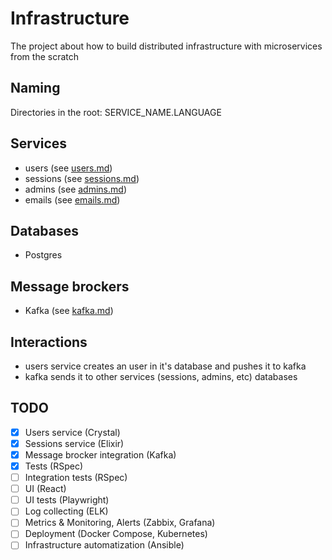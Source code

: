 # Infrastructure

The project about how to build distributed infrastructure with microservices from the scratch

## Naming

Directories in the root: SERVICE_NAME.LANGUAGE

## Services

- users (see [users.md](users.md))
- sessions (see [sessions.md](sessions.md))
- admins (see [admins.md](admins.md))
- emails (see [emails.md](emails.md))

## Databases

- Postgres

## Message brockers

- Kafka (see [kafka.md](kafka.md))

## Interactions

- users service creates an user in it's database and pushes it to kafka
- kafka sends it to other services (sessions, admins, etc) databases

## TODO

- [x] Users service (Crystal)
- [x] Sessions service (Elixir)
- [x] Message brocker integration (Kafka)
- [x] Tests (RSpec)
- [ ] Integration tests (RSpec)
- [ ] UI (React)
- [ ] UI tests (Playwright)
- [ ] Log collecting (ELK)
- [ ] Metrics & Monitoring, Alerts (Zabbix, Grafana)
- [ ] Deployment (Docker Compose, Kubernetes)
- [ ] Infrastructure automatization (Ansible)
